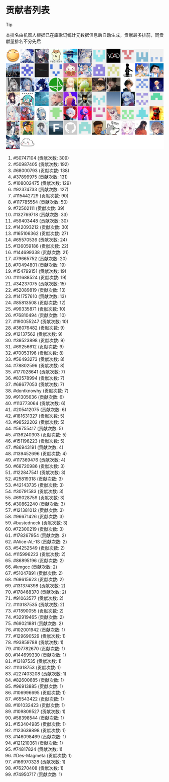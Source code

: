 # 贡献者列表

> [!TIP]
> 本排名由机器人根据已在库歌词统计元数据信息后自动生成，贡献最多排前，同贡献量排名不分先后

![贡献者头像画廊](./CONTRIBUTORS.svg)

1. #50747104 (贡献次数: 309)
2. #50987405 (贡献次数: 192)
3. #68000793 (贡献次数: 138)
4. #37899975 (贡献次数: 131)
5. #108002475 (贡献次数: 129)
6. #92374733 (贡献次数: 127)
7. #115442729 (贡献次数: 90)
8. #117785554 (贡献次数: 50)
9. #72502111 (贡献次数: 39)
10. #132769718 (贡献次数: 33)
11. #59403448 (贡献次数: 30)
12. #142093212 (贡献次数: 30)
13. #165106362 (贡献次数: 27)
14. #65570536 (贡献次数: 24)
15. #136059186 (贡献次数: 22)
16. #144699338 (贡献次数: 21)
17. #79665752 (贡献次数: 20)
18. #70494801 (贡献次数: 19)
19. #154799151 (贡献次数: 19)
20. #111688524 (贡献次数: 19)
21. #34237075 (贡献次数: 15)
22. #52089819 (贡献次数: 13)
23. #141757610 (贡献次数: 13)
24. #85813508 (贡献次数: 12)
25. #99335871 (贡献次数: 10)
26. #76810494 (贡献次数: 10)
27. #190055247 (贡献次数: 10)
28. #36076482 (贡献次数: 9)
29. #12137562 (贡献次数: 9)
30. #39523898 (贡献次数: 9)
31. #69256612 (贡献次数: 9)
32. #70053196 (贡献次数: 8)
33. #56493273 (贡献次数: 8)
34. #78802596 (贡献次数: 8)
35. #177028641 (贡献次数: 7)
36. #83578994 (贡献次数: 7)
37. #68677053 (贡献次数: 7)
38. #dontknowhy (贡献次数: 7)
39. #91305636 (贡献次数: 6)
40. #113773064 (贡献次数: 6)
41. #205412075 (贡献次数: 6)
42. #181631327 (贡献次数: 5)
43. #98522202 (贡献次数: 5)
44. #56755417 (贡献次数: 5)
45. #136240303 (贡献次数: 5)
46. #151196223 (贡献次数: 5)
47. #86943191 (贡献次数: 4)
48. #139452696 (贡献次数: 4)
49. #117369476 (贡献次数: 4)
50. #68720986 (贡献次数: 3)
51. #122847541 (贡献次数: 3)
52. #25819318 (贡献次数: 3)
53. #42143735 (贡献次数: 3)
54. #30791583 (贡献次数: 3)
55. #69028759 (贡献次数: 3)
56. #30862240 (贡献次数: 3)
57. #121381012 (贡献次数: 3)
58. #96671426 (贡献次数: 3)
59. #bustedneck (贡献次数: 3)
60. #72300219 (贡献次数: 3)
61. #178267954 (贡献次数: 2)
62. #Alice-AL-1S (贡献次数: 2)
63. #54252549 (贡献次数: 2)
64. #115996223 (贡献次数: 2)
65. #86895196 (贡献次数: 2)
66. #kmgcc (贡献次数: 2)
67. #51047891 (贡献次数: 2)
68. #69615623 (贡献次数: 2)
69. #131374398 (贡献次数: 2)
70. #178468370 (贡献次数: 2)
71. #91063577 (贡献次数: 2)
72. #113187535 (贡献次数: 2)
73. #71890055 (贡献次数: 2)
74. #32919465 (贡献次数: 2)
75. #69021881 (贡献次数: 2)
76. #102001942 (贡献次数: 1)
77. #129690529 (贡献次数: 1)
78. #93859788 (贡献次数: 1)
79. #107782670 (贡献次数: 1)
80. #144699330 (贡献次数: 1)
81. #13187535 (贡献次数: 1)
82. #11318753 (贡献次数: 1)
83. #227403208 (贡献次数: 1)
84. #82600685 (贡献次数: 1)
85. #96913885 (贡献次数: 1)
86. #106996695 (贡献次数: 1)
87. #65543422 (贡献次数: 1)
88. #101032423 (贡献次数: 1)
89. #109809527 (贡献次数: 1)
90. #58398544 (贡献次数: 1)
91. #153404985 (贡献次数: 1)
92. #123639898 (贡献次数: 1)
93. #146098469 (贡献次数: 1)
94. #121210361 (贡献次数: 1)
95. #74817824 (贡献次数: 1)
96. #Des-Magmeta (贡献次数: 1)
97. #166970328 (贡献次数: 1)
98. #76270408 (贡献次数: 1)
99. #74950717 (贡献次数: 1)
